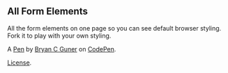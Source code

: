 ## All Form Elements

All the form elements on one page so you can see default browser styling. Fork it to play with your own styling.

A [Pen](https://codepen.io/bgoonz/pen/yLzRgXp) by [Bryan C Guner](https://codepen.io/bgoonz) on [CodePen](https://codepen.io).

[License](https://codepen.io/bgoonz/pen/yLzRgXp/license).

